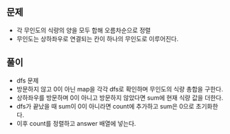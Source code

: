 ## 문제
- 각 무인도의 식량의 양을 모두 합해 오름차순으로 정렬
- 무인도는 상하좌우로 연결되는 칸이 하나의 무인도로 이루어진다.

## 풀이
- dfs 문제
- 방문하지 않고 0이 아닌 map을 각각 dfs로 확인하며 무인도의 식량 총합을 구한다.
- 상하좌우를 방문하며 0이 아니고 방문하지 않았다면 sum에 현재 식량 값을 더한다.
- dfs가 끝났을 때 sum이 0이 아니라면 count에 추가하고 sum은 0으로 초기화한다.
- 이후 count를 정렬하고 answer 배열에 넣는다.
